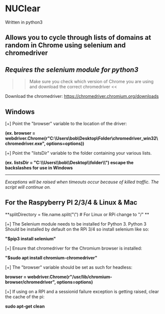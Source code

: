# NUClear

Written in python3

Allows you to cycle through lists of domains at random in Chrome using selenium and chromedriver
---------------------------------------------------------------------------------------------------------------------------

***Requires the selenium module for python3***
---------------------------------------------------------------------------------------------------------------------------



>> Make sure you check which version of Chrome you are using and download the correct chromedriver <<

Download the chromedriver: https://chromedriver.chromium.org/downloads


Windows
---------------------------------------------------------------------------------------------------------------------------

[+] Point the "browser" variable to the location of the driver:


**(ex. browser = webdriver.Chrome(r"C:\Users\bob\Desktop\Folder\chromedriver_win32\chromedriver.exe", options=options))**




[+] Point the "listsDir" variable to the folder containing your various lists.


**(ex. listsDir = "C:\\\Users\\\bob\\\Desktop\\\folder\\\\") escape the backslashes for use in Windows**

---------------------------------------------------------------------------------------------------------------------------

_Exceptions will be raised when timeouts occur because of killed traffic. The script will continue on._




For the Raspyberry PI 2/3/4 & Linux & Mac
---------------------------------------------------------------------------------------------------------------------------

**splitDirectory = file.name.split("\\") # For Linux or RPi change to "/" **


[+] The Selenium module needs to be installed for Python 3. Python 3 Should be installed by default on the RPi 3/4 so install selenium like so:

**"$pip3 install selenium"**



[+] Ensure that chromedriver for the Chromium browser is installed:

**"$sudo apt install chromium-chromedriver"**



[+] The "browser" variable should be set as such for headless:


**browser = webdriver.Chrome(r"/usr/lib/chromium-browser/chromedriver", options=options)**


[+] If using on a RPI and a sessionid failure exception is getting raised, clear the cache of the pi:

**sudo apt-get clean**


